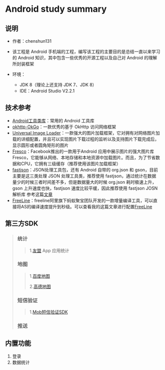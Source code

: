 # Android study summary
## 说明


- 作者：chenshun131
- 该工程是 Android 手机端的工程，编写该工程的主要目的是总结一直以来学习的 Android 知识，其中包含一些优秀的开源工程以及自己对 Android 的理解所封装框架


- 环境：
    - JDK 8（理论上还支持 JDK 7、JDK 8）
    - IDE：Android Studio V2.2.1


## 技术参考
* [Android工具类库](https://github.com/jingle1267/android-utils)：常用的 Android 工具库
* [okhttp-OkGo](https://github.com/jeasonlzy/okhttp-OkGo)：一款优秀的基于 OkHttp 访问网络框架
* [Universal Image Loader](https://github.com/nostra13/Android-Universal-Image-Loader)：一款强大的图片加载框架，它对拥有对网络图片加载的详细配置，并且可以实现图片下载过程的监听以及支持图片下载完成后，显示圆形或者圆角矩形的图片
* [Fresco](https://github.com/facebook/fresco)：Facebook推出的一款用于Android 应用中展示图片的强大图片库Fresco，它能够从网络、本地存储和本地资源中加载图片。而且，为了节省数据和CPU，它拥有三级缓存（推荐使用该图片加载框架）
* [fastjson](https://github.com/alibaba/fastjson)：JSON处理工具包，还有 Android 自带的 org.json 和 gson，目前主要是这三类处理 JSON 处理工具类，推荐使用 fastjson，通过统计在数据量少的时候三者时间差不多，但是数据量大的时候 org.json 耗时极速上升， gson 上升速度也快，fastjson 速度比较平缓，因此推荐使用 fastjson JOSN解析库 参考这篇[文章](http://blog.csdn.net/zml_2015/article/details/52165317)
* [FreeLine](https://github.com/alibaba/freeline)：freeline阿里旗下蚂蚁聚宝团队开发的一款增量编译工具，可以直接将AS的编译速度提升到秒级。可以查看我的这篇文章进行配置[FreeLine](http://blog.csdn.net/chenshun123/article/details/53453286)


## 第三方SDK
> ### 统计
> > 1.[友盟](http://www.umeng.com/)
> > App 应用统计
>
> ### 地图
> > 1.[百度地图](http://lbsyun.baidu.com/)
> > 
> > 2.[高德地图](http://lbs.amap.com/)
> 
> ### 短信验证
> > 1.[Mob短信验证SDK](http://www.mob.com/)
> 
> ### 推送
> 


## 内置功能
1. 登录
2. 数据统计

